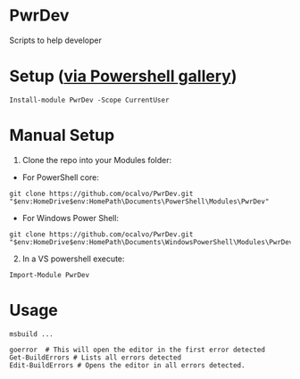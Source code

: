 # PwrDev
Scripts to help developer

# Setup ([via Powershell gallery](https://docs.microsoft.com/en-us/powershell/scripting/gallery/getting-started?view=powershell-7.1))
```
Install-module PwrDev -Scope CurrentUser
```

# Manual Setup

1. Clone the repo into your Modules folder:
  - For PowerShell core:
  ```
  git clone https://github.com/ocalvo/PwrDev.git "$env:HomeDrive$env:HomePath\Documents\PowerShell\Modules\PwrDev"
  ```
  - For Windows Power Shell:
  ```
  git clone https://github.com/ocalvo/PwrDev.git "$env:HomeDrive$env:HomePath\Documents\WindowsPowerShell\Modules\PwrDev"
  ```
2. In a VS powershell execute:
```
Import-Module PwrDev
```

# Usage

```
msbuild ...

goerror  # This will open the editor in the first error detected
Get-BuildErrors # Lists all errors detected
Edit-BuildErrors # Opens the editor in all errors detected.
```
